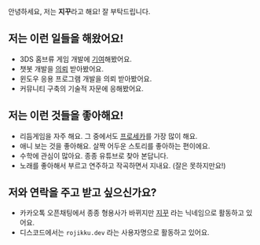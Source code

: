 안녕하세요, 저는 **지꾸**라고 해요! 잘 부탁드립니다.

## 저는 이런 일들을 해왔어요!
- 3DS 홈브류 게임 개발에 [기여](https://github.com/LukeZGD/DDLC-LOVE/pull/107/files)해봤어요.
- 챗봇 개발을 [의뢰](https://gist.github.com/rojikku-dev/43187eb97b4a6c27c2ffd932d9f6605c) 받아봤어요.
- 윈도우 응용 프로그램 개발을 의뢰 받아봤어요.
- 커뮤니티 구축의 기술적 자문에 응해봤어요.

## 저는 이런 것들을 좋아해요!
- 리듬게임을 자주 해요. 그 중에서도 [프로세카](https://pjsekai.sega.jp/)를 가장 많이 해요.
- 애니 보는 것을 좋아해요. 살짝 어두운 스토리를 좋아하는 편이에요.
- 수학에 관심이 많아요. 종종 유튜브로 찾아 본답니다.
- 노래를 좋아해서 부르고 연주하고 작곡하면서 지내요. (잘은 못하지만요!)

## 저와 연락을 주고 받고 싶으신가요?
- 카카오톡 오픈채팅에서 종종 형용사가 바뀌지만 [지꾸](https://open.kakao.com/me/rojikku) 라는 닉네임으로 활동하고 있어요.
- 디스코드에서는 `rojikku.dev` 라는 사용자명으로 활동하고 있어요.
